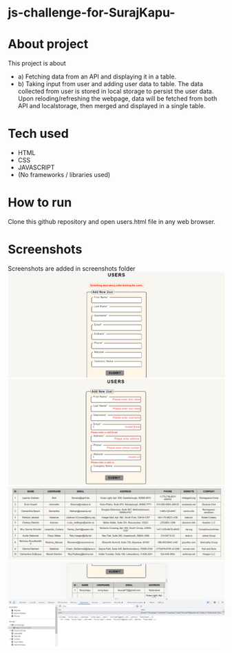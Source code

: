 # js-challenge-for-SurajKapu-

# About project
This project is about

- a) Fetching data from an API and displaying it in a table.
- b) Taking input from user and adding user data to table.
The data collected from user is stored in local storage to persist the user data. Upon reloding/refreshing the webpage, data will be fetched from both API and localstorage, then merged and displayed in a single table.

# Tech used
- HTML
- CSS
- JAVASCRIPT
- (No frameworks / libraries used)

# How to run
Clone this github repository and open users.html file in any web browser.

# Screenshots
Screenshots are added in screenshots folder
![Alt text](/screenshots/fetch_error.png "Optional Title")
![Alt text](/screenshots/validation.png "Optional Title")
![Alt text](/screenshots/table.png "Optional Title")
![Alt text](/screenshots/local_storage.png "Optional Title")
